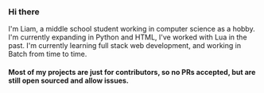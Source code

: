 ### Hi there 

I'm Liam, a middle school student working in computer science as a hobby. I'm currently expanding in Python and HTML, I've worked with Lua in the past. I'm currently learning full stack web development, and working in Batch from time to time.

#### Most of my projects are just for contributors, so no PRs accepted, but are still open sourced and allow issues. 
